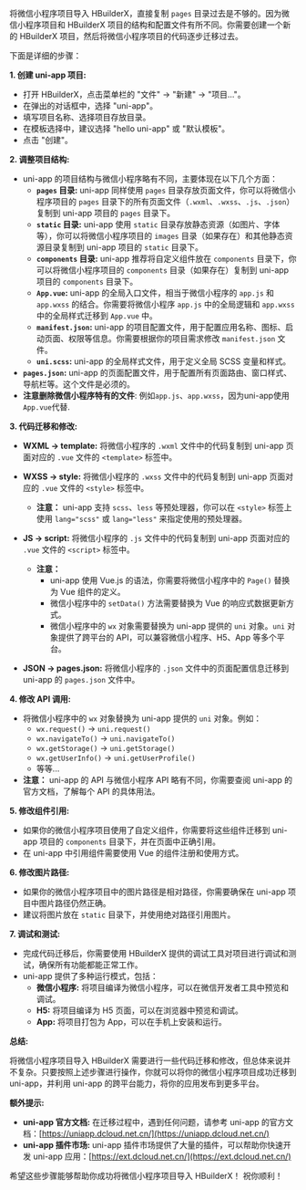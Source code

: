 将微信小程序项目导入 HBuilderX，直接复制 `pages` 目录过去是不够的。因为微信小程序项目和 HBuilderX 项目的结构和配置文件有所不同。你需要创建一个新的 HBuilderX 项目，然后将微信小程序项目的代码逐步迁移过去。

下面是详细的步骤：

**1. 创建 uni-app 项目:**

*   打开 HBuilderX，点击菜单栏的 "文件" -> "新建" -> "项目..."。
*   在弹出的对话框中，选择 "uni-app"。
*   填写项目名称、选择项目存放目录。
*   在模板选择中，建议选择 "hello uni-app" 或 "默认模板"。
*   点击 "创建"。

**2. 调整项目结构:**

*   uni-app 的项目结构与微信小程序略有不同，主要体现在以下几个方面：
    *   **`pages` 目录:**  uni-app 同样使用 `pages` 目录存放页面文件，你可以将微信小程序项目的 `pages` 目录下的所有页面文件（`.wxml`、`.wxss`、`.js`、`.json`）复制到 uni-app 项目的 `pages` 目录下。
    *   **`static` 目录:**  uni-app 使用 `static` 目录存放静态资源（如图片、字体等），你可以将微信小程序项目的 `images` 目录（如果存在）和其他静态资源目录复制到 uni-app 项目的 `static` 目录下。
    *   **`components` 目录:**  uni-app 推荐将自定义组件放在 `components` 目录下，你可以将微信小程序项目的 `components` 目录（如果存在）复制到 uni-app 项目的 `components` 目录下。
    *   **`App.vue`:**  uni-app 的全局入口文件，相当于微信小程序的 `app.js` 和 `app.wxss` 的结合。你需要将微信小程序 `app.js` 中的全局逻辑和 `app.wxss` 中的全局样式迁移到 `App.vue` 中。
    *   **`manifest.json`:**  uni-app 的项目配置文件，用于配置应用名称、图标、启动页面、权限等信息。你需要根据你的项目需求修改 `manifest.json` 文件。
    *   **`uni.scss`:**  uni-app 的全局样式文件，用于定义全局 SCSS 变量和样式。
*   **`pages.json`:** uni-app 的页面配置文件，用于配置所有页面路由、窗口样式、导航栏等。这个文件是必须的。
*  **注意删除微信小程序特有的文件**: 例如`app.js`、`app.wxss`，因为uni-app使用`App.vue`代替.

**3. 代码迁移和修改:**

*   **WXML -> template:**  将微信小程序的 `.wxml` 文件中的代码复制到 uni-app 页面对应的 `.vue` 文件的 `<template>` 标签中。
*   **WXSS -> style:**  将微信小程序的 `.wxss` 文件中的代码复制到 uni-app 页面对应的 `.vue` 文件的 `<style>` 标签中。
    *   **注意：** uni-app 支持 `scss`、`less` 等预处理器，你可以在 `<style>` 标签上使用 `lang="scss"` 或 `lang="less"` 来指定使用的预处理器。
*   **JS -> script:**  将微信小程序的 `.js` 文件中的代码复制到 uni-app 页面对应的 `.vue` 文件的 `<script>` 标签中。
    *   **注意：**
        *   uni-app 使用 Vue.js 的语法，你需要将微信小程序中的 `Page()` 替换为 Vue 组件的定义。
        *   微信小程序中的 `setData()` 方法需要替换为 Vue 的响应式数据更新方式。
        *   微信小程序中的 `wx` 对象需要替换为 uni-app 提供的 `uni` 对象。`uni` 对象提供了跨平台的 API，可以兼容微信小程序、H5、App 等多个平台。

*   **JSON -> pages.json:**  将微信小程序的 `.json` 文件中的页面配置信息迁移到 uni-app 的 `pages.json` 文件中。

**4. 修改 API 调用:**

*   将微信小程序中的 `wx` 对象替换为 uni-app 提供的 `uni` 对象。例如：
    *   `wx.request()` -> `uni.request()`
    *   `wx.navigateTo()` -> `uni.navigateTo()`
    *   `wx.getStorage()` -> `uni.getStorage()`
    *   `wx.getUserInfo()` -> `uni.getUserProfile()`
    *   等等...
*   **注意：**  uni-app 的 API 与微信小程序 API 略有不同，你需要查阅 uni-app 的官方文档，了解每个 API 的具体用法。

**5. 修改组件引用:**

*   如果你的微信小程序项目使用了自定义组件，你需要将这些组件迁移到 uni-app 项目的 `components` 目录下，并在页面中正确引用。
*   在 uni-app 中引用组件需要使用 Vue 的组件注册和使用方式。

**6. 修改图片路径:**

*   如果你的微信小程序项目中的图片路径是相对路径，你需要确保在 uni-app 项目中图片路径仍然正确。
*   建议将图片放在 `static` 目录下，并使用绝对路径引用图片。

**7. 调试和测试:**

*   完成代码迁移后，你需要使用 HBuilderX 提供的调试工具对项目进行调试和测试，确保所有功能都能正常工作。
*   uni-app 提供了多种运行模式，包括：
    *   **微信小程序:**  将项目编译为微信小程序，可以在微信开发者工具中预览和调试。
    *   **H5:**  将项目编译为 H5 页面，可以在浏览器中预览和调试。
    *   **App:**  将项目打包为 App，可以在手机上安装和运行。

**总结:**

将微信小程序项目导入 HBuilderX 需要进行一些代码迁移和修改，但总体来说并不复杂。只要按照上述步骤进行操作，你就可以将你的微信小程序项目成功迁移到 uni-app，并利用 uni-app 的跨平台能力，将你的应用发布到更多平台。

**额外提示:**

*   **uni-app 官方文档:**  在迁移过程中，遇到任何问题，请参考 uni-app 的官方文档：[https://uniapp.dcloud.net.cn/](https://uniapp.dcloud.net.cn/)
*   **uni-app 插件市场:**  uni-app 插件市场提供了大量的插件，可以帮助你快速开发 uni-app 应用：[https://ext.dcloud.net.cn/](https://ext.dcloud.net.cn/)

希望这些步骤能够帮助你成功将微信小程序项目导入 HBuilderX！ 祝你顺利！
